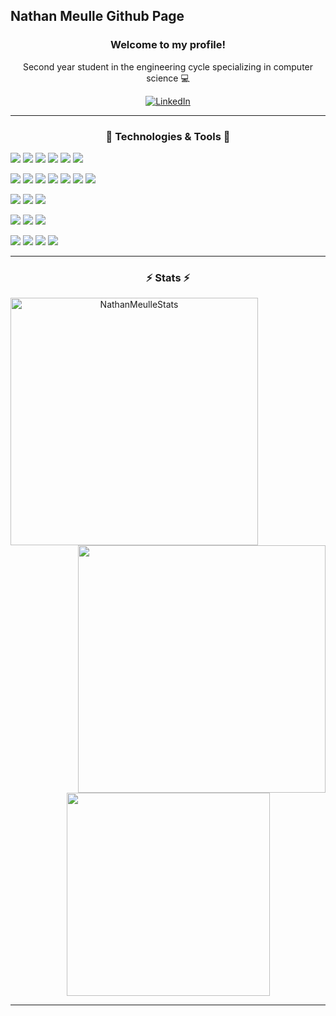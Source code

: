 ## Nathan Meulle Github Page
<h3 align="center">Welcome to my profile!</h3>
<p align="center">Second year student in the engineering cycle specializing in computer science 💻</p>
<p align="center">
  <a href="https://www.linkedin.com/in/nathan-meulle/">
    <img src="https://img.shields.io/badge/-LinkedIn-blue?style=for-the-badge&logo=Linkedin&logoColor=white&link=https://www.linkedin.com/in/nathan-meulle//" alt="LinkedIn" />
  </a>
</p>
<hr>
<h3 align="center">🔧 Technologies & Tools 🔧</h3>

![](https://img.shields.io/badge/-Code-ffffff?style=flat-square&logo=Plex&logoColor=black)
![](https://img.shields.io/badge/-Python-informational?style=flat-square&logo=python&logoColor=white&color=172f45)
![](https://img.shields.io/badge/-Java-informational?style=flat-square&logo=java&logoColor=white&color=172f45)
![](https://img.shields.io/badge/-JavaScript-informational?style=flat-square&logo=javascript&logoColor=white&color=172f45)
![](https://img.shields.io/badge/-C++-informational?style=flat-square&logo=c%2B%2B&logoColor=white&color=172f45)
![](https://img.shields.io/badge/-C-informational?style=flat-square&logo=c&logoColor=white&color=172f45)

![](https://img.shields.io/badge/-Tools-ffffff?style=flat-square&logo=Plex&logoColor=black)
![](https://img.shields.io/badge/-SonarQube-informational?style=flat-square&logo=sonarqube&logoColor=white&color=172f45)
![](https://img.shields.io/badge/-Cucumber-informational?style=flat-square&logo=cucumber&logoColor=white&color=172f45)
![](https://img.shields.io/badge/-Docker-informational?style=flat-square&logo=docker&logoColor=white&color=172f45)
![](https://img.shields.io/badge/-Jenkins-informational?style=flat&logo=jenkins&logoColor=white&color=172f45)
![](https://img.shields.io/badge/-Maven-informational?style=flat-square&logo=maven&logoColor=white&color=172f45)
![](https://img.shields.io/badge/-PiTest-informational?style=flat-square&logo=pitest&logoColor=white&color=172f45)

![](https://img.shields.io/badge/-Framework-ffffff?style=flat-square&logo=Plex&logoColor=black)
![](https://img.shields.io/badge/-VueJs-informational?style=flat-square&logo=Vue.js&logoColor=white&color=172f45)
![](https://img.shields.io/badge/-Angular-informational?style=flat-square&logo=angular&logoColor=white&color=172f45)

![](https://img.shields.io/badge/-DataBase-ffffff?style=flat-square&logo=Plex&logoColor=black)
![](https://img.shields.io/badge/-PostgreSQL-informational?style=flat-square&logo=postgresql&logoColor=white&color=172f45)
![](https://img.shields.io/badge/-Firebase-informational?style=flat-square&logo=firebase&logoColor=white&color=172f45)

![](https://img.shields.io/badge/-Editor-ffffff?style=flat-square&logo=Plex&logoColor=black)
![](https://img.shields.io/badge/-IntelliJ_IDEA-informational?style=flat-square&logo=intellij-idea&logoColor=white&color=172f45)
![](https://img.shields.io/badge/-VSCode-informational?style=flat-square&logo=visual-studio-code&logoColor=white&color=172f45)
![](https://img.shields.io/badge/-AndroidStudio-informational?style=flat-square&logo=androidstudio&logoColor=white&color=172f45)


<hr>
<h3 align="center">⚡ Stats ⚡</h3>
<p align=center>
  <div align=center>
    <a href="https://github.com/denvercoder1/github-readme-streak-stats" title="Go to Source">
      <img align="left" width=396 src="https://github-readme-streak-stats.herokuapp.com/?user=NathanMeulle&theme=prussian&hide_border=true" alt="NathanMeulleStats" />
    </a>
    <a href="https://github.com/NathanMeulle">
      <img align="right" width=396 src="https://github-readme-stats.vercel.app/api?username=NathanMeulle&show_icons=true&count_private=true&theme=prussian&hide_border=true&text_color=bcdefe" />
    </a>
  </div>
  <br><br><br><br><br><br><br><br><br>
  <div align=center>
    <a href="https://github.com/NathanMeulle">
      <img width=325 align="center" src="https://github-readme-stats.vercel.app/api/top-langs/?username=NathanMeulle&title_color=bcdefe&text_color=bcdefe&icon_color=61dafb&bg_color=172f45&langs_count=8&layout=compact&border_color=61dafb&hide_border=true" />
    </a>
  </div>
</p>

<hr>
